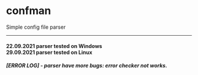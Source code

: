 # confman
Simple config file parser
<hr>
<h4>22.09.2021 parser tested on Windows<br>29.09.2021 parser tested on Linux</h4>
<h5>[ERROR LOG] - parser have more bugs: error checker not works.</h5>
